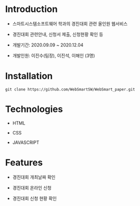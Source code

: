 
# Introduction

- 스마트시스템소프트웨어 학과의 경진대회 관련 올인원 웹서비스

- 경진대회 관련안내, 신청서 제출, 신청현황 확인 등 

- 개발기간: 2020.09.09 ~ 2020.12.04

- 개발인원: 이진수(팀장), 이진석, 이해인 (3명)

# Installation

```
git clone https://github.com/WebSmartSW/WebSmart_paper.git

```

# Technologies

- HTML

- CSS

- JAVASCRIPT

# Features

- 경진대회 개최날짜 확인

- 경진대회 온라인 신청

- 경진대회 신청 현황 확인






